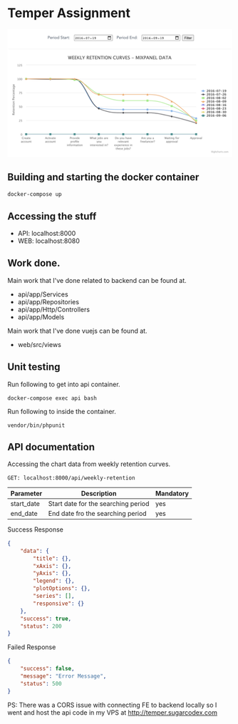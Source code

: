 # Temper Assignment

![alt text](https://github.com/yuran93/temper/blob/master/screenshot.png?raw=true)

## Building and starting the docker container

```shell
docker-compose up
```

## Accessing the stuff
- API: localhost:8000
- WEB: localhost:8080

## Work done.
Main work that I've done related to backend can be found at.
- api/app/Services
- api/app/Repositories
- api/app/Http/Controllers
- api/app/Models

Main work that I've done vuejs can be found at.
- web/src/views

## Unit testing

Run following to get into api container.
```shell
docker-compose exec api bash
```

Run following to inside the container.
```shell
vendor/bin/phpunit
```

## API documentation

Accessing the chart data from weekly retention curves.
```shell
GET: localhost:8000/api/weekly-retention
```

| Parameter  | Description                         | Mandatory |
|------------|-------------------------------------|-----------|
| start_date | Start date for the searching period | yes       |
| end_date   | End date fro the searching period   | yes       |

Success Response
```json
{
    "data": {
        "title": {},
        "xAxis": {},
        "yAxis": {},
        "legend": {},
        "plotOptions": {},
        "series": [],
        "responsive": {}
    },
    "success": true,
    "status": 200
}
```
Failed Response
```json
{
    "success": false,
    "message": "Error Message",
    "status": 500
}
```

PS: There was a CORS issue with connecting FE to backend locally so I went and host the api code in my VPS at http://temper.sugarcodex.com